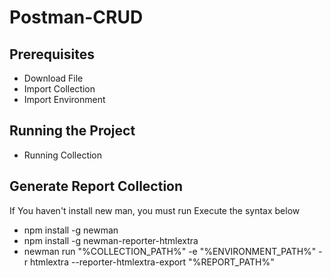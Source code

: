 # Postman-CRUD 

## Prerequisites
* Download File
* Import Collection
* Import Environment
 
## Running the Project
* Running Collection

## Generate Report Collection
If You haven't install new man, you must run Execute the syntax below
* npm install -g newman
* npm install -g newman-reporter-htmlextra
* newman run "%COLLECTION_PATH%" -e "%ENVIRONMENT_PATH%" -r htmlextra --reporter-htmlextra-export "%REPORT_PATH%"



